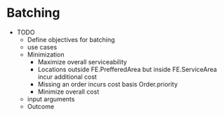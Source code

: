 # Batching

- TODO
  - Define objectives for batching
  - use cases
  - Minimization
    - Maximize overall serviceability
    - Locations outside FE.PrefferedArea but inside FE.ServiceArea incur additional cost
    - Missing an order incurs cost basis Order.priority
    - Minimize overall cost
  - input arguments
  - Outcome 